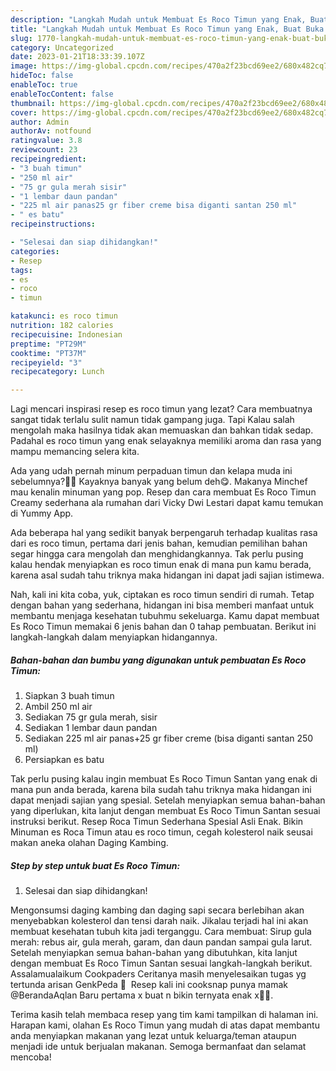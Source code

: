 ```yaml
---
description: "Langkah Mudah untuk Membuat Es Roco Timun yang Enak, Buat Buka Puasa Bikin Ngiler"
title: "Langkah Mudah untuk Membuat Es Roco Timun yang Enak, Buat Buka Puasa Bikin Ngiler"
slug: 1770-langkah-mudah-untuk-membuat-es-roco-timun-yang-enak-buat-buka-puasa-bikin-ngiler
category: Uncategorized
date: 2023-01-21T18:33:39.107Z
image: https://img-global.cpcdn.com/recipes/470a2f23bcd69ee2/680x482cq70/es-roco-timun-foto-resep-utama.jpg
hideToc: false
enableToc: true
enableTocContent: false
thumbnail: https://img-global.cpcdn.com/recipes/470a2f23bcd69ee2/680x482cq70/es-roco-timun-foto-resep-utama.jpg
cover: https://img-global.cpcdn.com/recipes/470a2f23bcd69ee2/680x482cq70/es-roco-timun-foto-resep-utama.jpg
author: Admin
authorAv: notfound
ratingvalue: 3.8
reviewcount: 23
recipeingredient:
- "3 buah timun"
- "250 ml air"
- "75 gr gula merah sisir"
- "1 lembar daun pandan"
- "225 ml air panas25 gr fiber creme bisa diganti santan 250 ml"
- " es batu"
recipeinstructions:

- "Selesai dan siap dihidangkan!"
categories:
- Resep
tags:
- es
- roco
- timun

katakunci: es roco timun 
nutrition: 182 calories
recipecuisine: Indonesian
preptime: "PT29M"
cooktime: "PT37M"
recipeyield: "3"
recipecategory: Lunch

---
```



Lagi mencari inspirasi resep es roco timun yang lezat? Cara membuatnya sangat tidak terlalu sulit namun tidak gampang juga. Tapi Kalau salah mengolah maka hasilnya tidak akan memuaskan dan bahkan tidak sedap. Padahal es roco timun yang enak selayaknya memiliki aroma dan rasa yang mampu memancing selera kita.


Ada yang udah pernah minum perpaduan timun dan kelapa muda ini sebelumnya?🥒🥥 Kayaknya banyak yang belum deh😋. Makanya Minchef mau kenalin minuman yang pop. Resep dan cara membuat Es Roco Timun Creamy sederhana ala rumahan dari Vicky Dwi Lestari dapat kamu temukan di Yummy App.

Ada beberapa hal yang sedikit banyak berpengaruh terhadap kualitas rasa dari es roco timun, pertama dari jenis bahan, kemudian pemilihan bahan segar hingga cara mengolah dan menghidangkannya. Tak perlu pusing kalau hendak menyiapkan es roco timun enak di mana pun kamu berada, karena asal sudah tahu triknya maka hidangan ini dapat jadi sajian istimewa.


Nah, kali ini kita coba, yuk, ciptakan es roco timun sendiri di rumah. Tetap dengan bahan yang sederhana, hidangan ini bisa memberi manfaat untuk membantu menjaga kesehatan tubuhmu sekeluarga. Kamu dapat membuat Es Roco Timun memakai 6 jenis bahan dan 0 tahap pembuatan. Berikut ini langkah-langkah dalam menyiapkan hidangannya.

<!--inarticleads1-->

##### Bahan-bahan dan bumbu yang digunakan untuk pembuatan Es Roco Timun:

1. Siapkan 3 buah timun
1. Ambil 250 ml air
1. Sediakan 75 gr gula merah, sisir
1. Sediakan 1 lembar daun pandan
1. Sediakan 225 ml air panas+25 gr fiber creme (bisa diganti santan 250 ml)
1. Persiapkan  es batu


Tak perlu pusing kalau ingin membuat Es Roco Timun Santan yang enak di mana pun anda berada, karena bila sudah tahu triknya maka hidangan ini dapat menjadi sajian yang spesial. Setelah menyiapkan semua bahan-bahan yang diperlukan, kita lanjut dengan membuat Es Roco Timun Santan sesuai instruksi berikut. Resep Roca Timun Sederhana Spesial Asli Enak. Bikin Minuman es Roca Timun atau es roco timun, cegah kolesterol naik seusai makan aneka olahan Daging Kambing. 

<!--inarticleads2-->

##### Step by step untuk buat Es Roco Timun:


1. Selesai dan siap dihidangkan!

Mengonsumsi daging kambing dan daging sapi secara berlebihan akan menyebabkan kolesterol dan tensi darah naik. Jikalau terjadi hal ini akan membuat kesehatan tubuh kita jadi terganggu. Cara membuat: Sirup gula merah: rebus air, gula merah, garam, dan daun pandan sampai gula larut. Setelah menyiapkan semua bahan-bahan yang dibutuhkan, kita lanjut dengan membuat Es Roco Timun Santan sesuai langkah-langkah berikut. Assalamualaikum Cookpaders Ceritanya masih menyelesaikan tugas yg tertunda arisan GenkPeda 🤭 ️ Resep kali ini cooksnap punya mamak @BerandaAqlan Baru pertama x buat n bikin ternyata enak x🤭😁. 

Terima kasih telah membaca resep yang tim kami tampilkan di halaman ini. Harapan kami, olahan Es Roco Timun yang mudah di atas dapat membantu anda menyiapkan makanan yang lezat untuk keluarga/teman ataupun menjadi ide untuk berjualan makanan. Semoga bermanfaat dan selamat mencoba!
